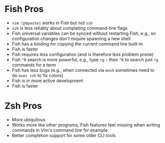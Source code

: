 # Fish Pros

- `vim (pbpaste)` works in Fish but not `zsh`
- `zsh` is less reliably about completing command-line flags
- Fish universal variables can be synced without restarting Fish, e.g., so configuration changes don't require spawning a new shell
- Fish has a binding for copying the current command line built-in
- Fish is faster
- Fish requires less configuration (and is therefore less problem prone)
- Fish `^R` search is more powerful, e.g., type `rg` `↑` then `^R` to search just `rg` commands for a term
- Fish has less bugs (e.g., when connected via `mosh` sometimes need to do `exec zsh` to fix colors)
- Fish is in more active development
- Fish is faster

# Zsh Pros

- More ubiquitous
- Works more like other programs, Fish features feel missing when writing commands in Vim's command line for example
- Better completion support for some older CLI tools
